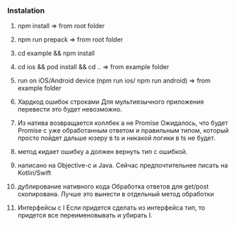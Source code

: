 ### Instalation
1. npm install  => from root folder
2. npm run prepack => from root folder
3. cd example && npm install
4. cd ios && pod install && cd .. => from example folder
5. run on iOS/Android device (npm run ios/ npm run android) => from example folder 

1. Хардкод ошибок строками
Для мультиязычного приложения перевести это будет невозможно.

2. Из натива возвращается коллбек а не Promise
Ожидалось, что будет Promise с уже обработанным ответом и правильным типом, который просто пойдет дальше юзеру в ts и никакой логики в ts не будет.

3. метод кидает ошибку а должен вернуть тип с ошибкой.  

4. написано на Objective-c и Java.
Сейчас предпочтительнее писать на Kotlin/Swift

5. дублирование нативного кода
Обработка ответов для get/post скопирована. Лучше это вынести в отдельный метод обработки

6. Интерфейсы с I 
Если придется сделать из интерфейса тип, то придется все переименовывать и убирать I.

